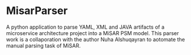 # MisarParser
A python application to parse YAML, XML and JAVA artifacts of a microservice architecture project into a MiSAR PSM model. This parser work is a collaporation with the author Nuha Alshuqayran to aotomate the manual parsing task of MiSAR. 
